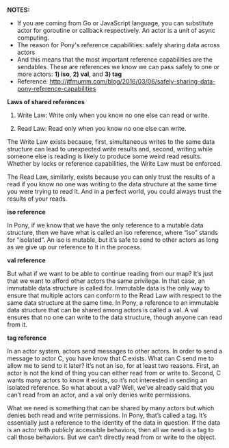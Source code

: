 **NOTES:** 

- If you are coming from Go or JavaScript language, you can substitute actor for goroutine or callback respectively. An actor is a unit of async computing.
- The reason for Pony's reference capabilities:  safely sharing data across actors
- And this means that the most important reference capabilities are the sendables. These are references we know we can pass safely to one or more actors: **1) iso**, **2) val**, and **3) tag**
- Reference: http://jtfmumm.com/blog/2016/03/06/safely-sharing-data-pony-reference-capabilities

**Laws of shared references**

1) Write Law: Write only when you know no one else can read or write.

2) Read Law: Read only when you know no one else can write.

The Write Law exists because, first, simultaneous writes to the same data structure can lead to unexpected write results and, second, writing while someone else is reading is likely to produce some weird read results. Whether by locks or reference capabilities, the Write Law must be enforced.

The Read Law, similarly, exists because you can only trust the results of a read if you know no one was writing to the data structure at the same time you were trying to read it. And in a perfect world, you could always trust the results of your reads.

**iso reference**

In Pony, if we know that we have the only reference to a mutable data structure, then we have what is called an iso reference, where “iso” stands for “isolated”. An iso is mutable, but it’s safe to send to other actors as long as we give up our reference to it in the process.

**val reference**

But what if we want to be able to continue reading from our map? It’s just that we want to afford other actors the same privilege. In that case, an immutable data structure is called for. Immutable data is the only way to ensure that multiple actors can conform to the Read Law with respect to the same data structure at the same time. In Pony, a reference to an immutable data structure that can be shared among actors is called a val. A val ensures that no one can write to the data structure, though anyone can read from it.

**tag reference**

In an actor system, actors send messages to other actors. In order to send a message to actor C, you have know that C exists. What can C send me to allow me to send to it later? It’s not an iso, for at least two reasons. First, an actor is not the kind of thing you can either read from or write to. Second, C wants many actors to know it exists, so it’s not interested in sending an isolated reference. So what about a val? Well, we’ve already said that you can’t read from an actor, and a val only denies write permissions.

What we need is something that can be shared by many actors but which denies both read and write permissions. In Pony, that’s called a tag. It’s essentially just a reference to the identity of the data in question. If the data is an actor with publicly accessible behaviors, then all we need is a tag to call those behaviors. But we can’t directly read from or write to the object.
